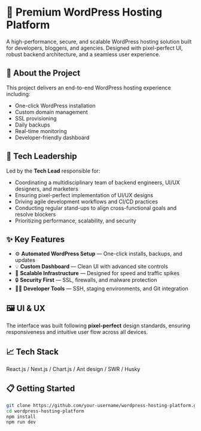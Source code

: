 # 🚀 Premium WordPress Hosting Platform

A high-performance, secure, and scalable WordPress hosting solution built for developers, bloggers, and agencies. Designed with pixel-perfect UI, robust backend architecture, and a seamless user experience.

## 🧠 About the Project

This project delivers an end-to-end WordPress hosting experience including:
- One-click WordPress installation
- Custom domain management
- SSL provisioning
- Daily backups
- Real-time monitoring
- Developer-friendly dashboard

## 🔧 Tech Leadership

Led by the **Tech Lead** responsible for:
- Coordinating a multidisciplinary team of backend engineers, UI/UX designers, and marketers
- Ensuring pixel-perfect implementation of UI/UX designs
- Driving agile development workflows and CI/CD practices
- Conducting regular stand-ups to align cross-functional goals and resolve blockers
- Prioritizing performance, scalability, and security

## ✨ Key Features

- ⚙️ **Automated WordPress Setup** — One-click installs, backups, and updates
- 💡 **Custom Dashboard** — Clean UI with advanced site controls
- 🧱 **Scalable Infrastructure** — Designed for speed and traffic spikes
- 🔒 **Security First** — SSL, firewalls, and malware protection
- 🧑‍💻 **Developer Tools** — SSH, staging environments, and Git integration

## 🖼️ UI & UX

The interface was built following **pixel-perfect** design standards, ensuring responsiveness and intuitive user flow across all devices.

## 📈 Tech Stack

React.js / Next.js / Chart.js / Ant design / SWR / Husky 

## 📋 Getting Started

```bash
git clone https://github.com/your-username/wordpress-hosting-platform.git
cd wordpress-hosting-platform
npm install
npm run dev
